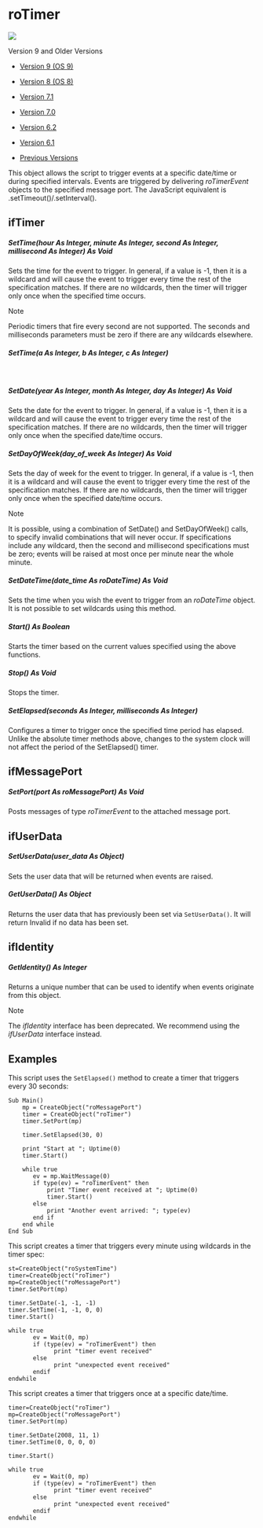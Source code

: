 # roTimer

![](https://brightsign.atlassian.net/wiki/images/icons/grey_arrow_down.png)

Version 9 and Older Versions

*   [Version 9 (OS 9)](https://brightsign.atlassian.net/wiki/download/attachments/370674351/BrightScriptReferenceManual_ver9.pdf?version=1&modificationDate=1681926520148&cacheVersion=1&api=v2)
    
*   [Version 8 (OS 8)](https://brightsign.atlassian.net/wiki/download/attachments/370674351/BrightScriptReferenceManual%20(ver%208).pdf?version=1&modificationDate=1681851693731&cacheVersion=1&api=v2)
    
*   [Version 7.1](https://brightsign.atlassian.net/wiki/download/attachments/370674351/BrightScript%20Reference%20Manual%20(ver%207.1).pdf?version=1&modificationDate=1681851450896&cacheVersion=1&api=v2)
    
*   [Version 7.0](https://brightsign.atlassian.net/wiki/download/attachments/370674351/BrightScript%20Reference%20Manual%20(ver%207.0).pdf?version=1&modificationDate=1681851517656&cacheVersion=1&api=v2)
    
*   [Version 6.2](https://brightsign.atlassian.net/wiki/download/attachments/370674351/BrightScript%20Reference%20Manual%20(ver%206.2).pdf?version=1&modificationDate=1681851180597&cacheVersion=1&api=v2)
    
*   [Version 6.1](https://brightsign.atlassian.net/wiki/download/attachments/370674351/BrightSignReferenceManual_V6.1.pdf?version=1&modificationDate=1681851246728&cacheVersion=1&api=v2)
    
*   [Previous Versions](https://support.brightsign.biz/hc/en-us/articles/218067797-Legacy-Documentation-and-User-Guides) 
    

This object allows the script to trigger events at a specific date/time or during specified intervals. Events are triggered by delivering *roTimerEvent* objects to the specified message port. The JavaScript equivalent is .setTimeout()/.setInterval().

## ifTimer

##### SetTime(hour As Integer, minute As Integer, second As Integer, millisecond As Integer) As Void

Sets the time for the event to trigger. In general, if a value is -1, then it is a wildcard and will cause the event to trigger every time the rest of the specification matches. If there are no wildcards, then the timer will trigger only once when the specified time occurs.

> [!NOTE]
> Periodic timers that fire every second are not supported. The seconds and milliseconds parameters must be zero if there are any wildcards elsewhere.

##### SetTime(a As Integer, b As Integer, c As Integer)  
 

##### SetDate(year As Integer, month As Integer, day As Integer) As Void

Sets the date for the event to trigger. In general, if a value is -1, then it is a wildcard and will cause the event to trigger every time the rest of the specification matches. If there are no wildcards, then the timer will trigger only once when the specified date/time occurs.

##### SetDayOfWeek(day\_of\_week As Integer) As Void

Sets the day of week for the event to trigger. In general, if a value is -1, then it is a wildcard and will cause the event to trigger every time the rest of the specification matches. If there are no wildcards, then the timer will trigger only once when the specified date/time occurs.

> [!NOTE]
> It is possible, using a combination of SetDate() and SetDayOfWeek() calls, to specify invalid combinations that will never occur. If specifications include any wildcard, then the second and millisecond specifications must be zero; events will be raised at most once per minute near the whole minute.

##### SetDateTime(date\_time As roDateTime) As Void

Sets the time when you wish the event to trigger from an *roDateTime* object. It is not possible to set wildcards using this method.

##### Start() As Boolean

Starts the timer based on the current values specified using the above functions.

##### Stop() As Void

Stops the timer.

##### SetElapsed(seconds As Integer, milliseconds As Integer)

Configures a timer to trigger once the specified time period has elapsed. Unlike the absolute timer methods above, changes to the system clock will not affect the period of the SetElapsed() timer.

## ifMessagePort

##### SetPort(port As roMessagePort) As Void

Posts messages of type *roTimerEvent* to the attached message port.

## ifUserData

##### SetUserData(user\_data As Object)

Sets the user data that will be returned when events are raised.

##### GetUserData() As Object

Returns the user data that has previously been set via `SetUserData()`. It will return Invalid if no data has been set.

## ifIdentity

##### GetIdentity() As Integer

Returns a unique number that can be used to identify when events originate from this object.

> [!NOTE]
> The *ifIdentity* interface has been deprecated. We recommend using the *ifUserData* interface instead.

## Examples

This script uses the `SetElapsed()` method to create a timer that triggers every 30 seconds:

```
Sub Main()
    mp = CreateObject("roMessagePort")
    timer = CreateObject("roTimer")
    timer.SetPort(mp)

    timer.SetElapsed(30, 0)

    print "Start at "; Uptime(0)
    timer.Start()

    while true
       ev = mp.WaitMessage(0)
       if type(ev) = "roTimerEvent" then
           print "Timer event received at "; Uptime(0)
           timer.Start()
       else
           print "Another event arrived: "; type(ev)
       end if
    end while
End Sub
```

This script creates a timer that triggers every minute using wildcards in the timer spec:

```
st=CreateObject("roSystemTime")
timer=CreateObject("roTimer")
mp=CreateObject("roMessagePort")
timer.SetPort(mp)

timer.SetDate(-1, -1, -1)
timer.SetTime(-1, -1, 0, 0)
timer.Start()

while true
       ev = Wait(0, mp)
       if (type(ev) = "roTimerEvent") then
             print "timer event received"
       else
             print "unexpected event received"
       endif
endwhile
```

This script creates a timer that triggers once at a specific date/time.

```
timer=CreateObject("roTimer")
mp=CreateObject("roMessagePort")
timer.SetPort(mp)

timer.SetDate(2008, 11, 1)
timer.SetTime(0, 0, 0, 0)

timer.Start()

while true
       ev = Wait(0, mp)
       if (type(ev) = "roTimerEvent") then
             print "timer event received"
       else
             print "unexpected event received"
       endif
endwhile
```